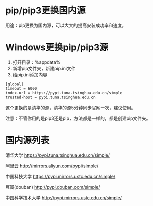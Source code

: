 # pip/pip3更换国内源 #

用途：pip更换为国内源，可以大大的提高安装成功率和速度。


# Windows更换pip/pip3源 #

1. 打开目录：%appdata%
1. 新增pip文件夹，新建pip.ini文件
1. 给pip.ini添加内容
```
[global]
timeout = 6000
index-url = https://pypi.tuna.tsinghua.edu.cn/simple
trusted-host = pypi.tuna.tsinghua.edu.cn
```

这个更换的是清华的源，清华的源5分钟同步官网一次，建议使用。

注意：不管你用的是pip3还是pip，方法都是一样的，都是创建pip文件夹。


# 国内源列表 #

清华大学 https://pypi.tuna.tsinghua.edu.cn/simple/

阿里云 http://mirrors.aliyun.com/pypi/simple/

中国科技大学 https://pypi.mirrors.ustc.edu.cn/simple/ 

豆瓣(douban) http://pypi.douban.com/simple/ 

中国科学技术大学 http://pypi.mirrors.ustc.edu.cn/simple/

